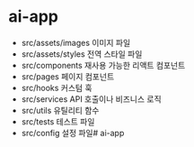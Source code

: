# ai-app

- src/assets/images    이미지 파일
- src/assets/styles    전역 스타일 파일
- src/components       재사용 가능한 리액트 컴포넌트
- src/pages            페이지 컴포넌트
- src/hooks            커스텀 훅
- src/services         API 호출이나 비즈니스 로직
- src/utils            유틸리티 함수
- src/tests            테스트 파일
- src/config           설정 파일# ai-app


